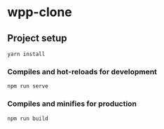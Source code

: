 # wpp-clone

## Project setup
```
yarn install
```

### Compiles and hot-reloads for development

```
npm run serve
```

### Compiles and minifies for production

```
npm run build
```
